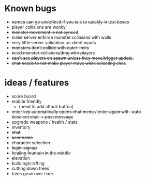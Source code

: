 # Known bugs
- ~~names can go undefined if you talk to quickly in text boxes~~
- player collisions are wonky
- ~~monster movement is not synced~~
- make server enforce monster collisions with walls
- very little server validation on client inputs
- ~~monsters don't collide with outer limits~~
- ~~need monster collisions/dmg with players~~
- ~~can't see players on spawn unless they move/trigger update.~~
- ~~chat needs to not make player move while selecting chat.~~

# ideas / features
- score board
- mobile friendly
  - (need to add attack button)
- ~~enter key automatically opens chat menu / enter again will - auto deselect chat -> post message~~
- upgrade weapons / health / stats
- inventory
- ~~chat~~
- ~~user name~~
- ~~character selection~~
- ~~login-signup~~
- ~~healing fountain in the middle~~
- elevation
- building/crafting
- cutting down trees
- trees grow over time.